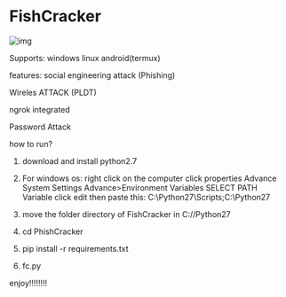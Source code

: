 # FishCracker
![img](https://i.imgur.com/TOdESs0.png)

Supports:
windows
linux
android(termux)

features:
social engineering attack (Phishing)

Wireles ATTACK (PLDT)

ngrok integrated

Password Attack



how to run?

1) download and install  python2.7

2) For windows os:
right click on the computer click properties Advance System Settings Advance>Environment Variables
SELECT PATH Variable click edit then paste this:  C:\Python27\Scripts;C:\Python27

3) move the folder directory of FishCracker in C://Python27



4) cd PhishCracker

5) pip install -r requirements.txt

6) fc.py

enjoy!!!!!!!!
